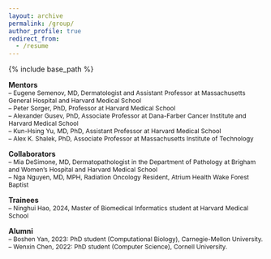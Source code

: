 ```yaml
---
layout: archive
permalink: /group/
author_profile: true
redirect_from:
  - /resume
---
```


{% include base_path %}

**Mentors**  
<span style="font-size:0.87em;">
– Eugene Semenov, MD, Dermatologist and Assistant Professor at Massachusetts General Hospital and Harvard Medical School        
– Peter Sorger, PhD, Professor at Harvard Medical School    
– Alexander Gusev, PhD, Associate Professor at Dana-Farber Cancer Institute and Harvard Medical School                 
– Kun-Hsing Yu, MD, PhD, Assistant Professor at Harvard Medical School     
– Alex K. Shalek, PhD, Associate Professor at Massachusetts Institute of Technology
</span>    

**Collaborators**      
<span style="font-size:0.87em;">
– Mia DeSimone, MD, Dermatopathologist in the Department of Pathology at Brigham and Women’s Hospital and Harvard Medical School    
– Nga Nguyen, MD, MPH, Radiation Oncology Resident, Atrium Health Wake Forest Baptist
</span>  

**Trainees**      
<span style="font-size:0.87em;">
– Ninghui Hao, 2024, Master of Biomedical Informatics student at Harvard Medical School     
</span>    

**Alumni**     
<span style="font-size:0.87em;">
– Boshen Yan, 2023: PhD student (Computational Biology), Carnegie-Mellon University.     
– Wenxin Chen, 2022: PhD student (Computer Science), Cornell University.
</span>      
